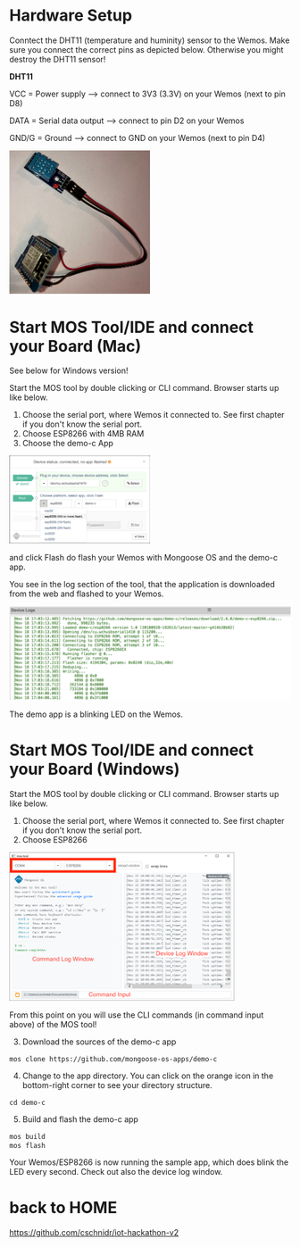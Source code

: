 # Hardware Setup
Conntect the DHT11 (temperature and huminity) sensor to the Wemos. Make sure you connect the correct pins as depicted below. Otherwise you might destroy the DHT11 sensor!

**DHT11**

VCC = Power supply --> connect to 3V3 (3.3V) on your Wemos (next to pin D8)

DATA = Serial data output --> connect to pin D2 on your Wemos

GND/G = Ground --> connect to GND on your Wemos (next to pin D4)

<img src="https://github.com/cschnidr/iot-hackathon-v2/blob/master/images/2-hwsetup-1.jpg" width="50%">


# Start MOS Tool/IDE and connect your Board (Mac)
See below for Windows version!

Start the MOS tool by double clicking or CLI command. Browser starts up like below.
1. Choose the serial port, where Wemos it connected to. See first chapter if you don't know the serial port.
2. Choose ESP8266 with 4MB RAM
3. Choose the demo-c App

<img src="https://github.com/cschnidr/iot-hackathon-v2/blob/master/images/2-mongooseos-1.png" width="50%">

and click Flash do flash your Wemos with Mongoose OS and the demo-c app.

You see in the log section of the tool, that the application is downloaded from the web and flashed to your Wemos.

![alt text](https://github.com/cschnidr/iot-hackathon-v2/blob/master/images/2-mongooseos-2.png "Log while flashing")

The demo app is a blinking LED on the Wemos.

# Start MOS Tool/IDE and connect your Board (Windows)
Start the MOS tool by double clicking or CLI command. Browser starts up like below.
1. Choose the serial port, where Wemos it connected to. See first chapter if you don't know the serial port.
2. Choose ESP8266

<img src="https://github.com/cschnidr/iot-hackathon-v2/blob/master/images/2-mos-windows-1.PNG" width="80%">

From this point on you will use the CLI commands (in command input above) of the MOS tool!

3. Download the sources of the demo-c app
```
mos clone https://github.com/mongoose-os-apps/demo-c
```

4. Change to the app directory. You can click on the orange icon in the bottom-right corner to see your directory structure.
```
cd demo-c
```

5. Build and flash the demo-c app
```
mos build
mos flash
```

Your Wemos/ESP8266 is now running the sample app, which does blink the LED every second. Check out also the device log window.


# back to HOME
https://github.com/cschnidr/iot-hackathon-v2
